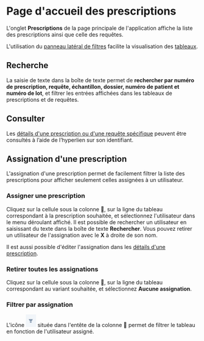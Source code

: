 # Page d'accueil des prescriptions

L'onglet **Prescriptions** de la page principale de l'application affiche la liste des prescriptions ainsi que celle des requêtes.

L'utilisation du [panneau latéral de filtres](/fr/qlin_genetic/filter_panel/filter_panel.md) facilite la visualisation des [tableaux](/fr/qlin_genetic/tables/tables.md).

## Recherche

La saisie de texte dans la boîte de texte permet de **rechercher par numéro de prescription, requête, échantillon, dossier, numéro de patient et numéro de lot**, et filtrer les entrées affichées dans les tableaux de prescriptions et de requêtes.

## Consulter

Les [détails d'une prescription ou d'une requête spécifique](details.md) peuvent être consultés à l’aide de l’hyperlien sur son identifiant.

## Assignation d'une prescription

L'assignation d'une prescription permet de facilement filtrer la liste des prescriptions pour afficher seulement celles assignées à un utilisateur.

### Assigner une prescription

Cliquez sur la cellule sous la colonne 👤, sur la ligne du tableau correspondant à la prescription souhaitée, et sélectionnez l'utilisateur dans le menu déroulant affiché. Il est possible de rechercher un utilisateur en saisissant du texte dans la boîte de texte **Rechercher**. Vous pouvez retirer un utilisateur de l'assignation avec le **X** à droite de son nom.

Il est aussi possible d'éditer l'assignation dans les [détails d'une prescription](details.md).

### Retirer toutes les assignations

Cliquez sur la cellule sous la colonne 👤, sur la ligne du tableau correspondant au variant souhaitée, et sélectionnez **Aucune assignation**.

### Filtrer par assignation

L'icône ![filtre](filter_icon.png) située dans l'entête de la colonne 👤 permet de filtrer le tableau en fonction de l'utilisateur assigné.
